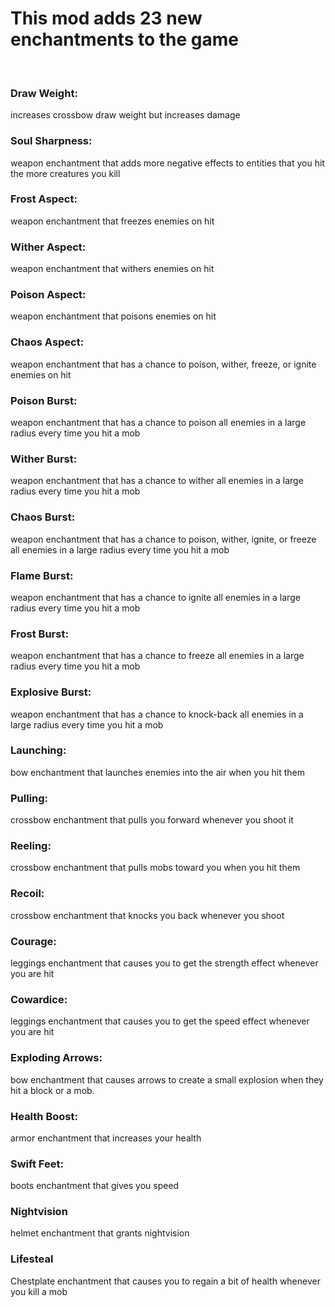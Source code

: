 # This mod adds 23 new enchantments to the game

 

### Draw Weight:

increases crossbow draw weight but increases damage

### Soul Sharpness:

weapon enchantment that adds more negative effects to entities that you hit the more creatures you kill

### Frost Aspect:

weapon enchantment that freezes enemies on hit

### Wither Aspect:

weapon enchantment that withers enemies on hit

### Poison Aspect:

weapon enchantment that poisons enemies on hit

### Chaos Aspect:

weapon enchantment that has a chance to poison, wither, freeze, or ignite enemies on hit

### Poison Burst:

weapon enchantment that has a chance to poison all enemies in a large radius every time you hit a mob

### Wither Burst:

weapon enchantment that has a chance to wither all enemies in a large radius every time you hit a mob

### Chaos Burst:

weapon enchantment that has a chance to poison, wither, ignite, or freeze all enemies in a large radius every time you hit a mob

### Flame Burst:

weapon enchantment that has a chance to ignite all enemies in a large radius every time you hit a mob 

### Frost Burst:

weapon enchantment that has a chance to freeze all enemies in a large radius every time you hit a mob

### Explosive Burst:

weapon enchantment that has a chance to knock-back all enemies in a large radius every time you hit a mob

### Launching:

bow enchantment that launches enemies into the air when you hit them  

### Pulling:

crossbow enchantment that pulls you forward whenever you shoot it

### Reeling:

crossbow enchantment that pulls mobs toward you when you hit them

### Recoil:

crossbow enchantment that knocks you back whenever you shoot

### Courage:

leggings enchantment that causes you to get the strength effect whenever you are hit

### Cowardice:

leggings enchantment that causes you to get the speed effect whenever you are hit

### Exploding Arrows:

bow enchantment that causes arrows to create a small explosion when they hit a block or a mob.

### Health Boost:

armor enchantment that increases your health

### Swift Feet:

boots enchantment that gives you speed

### Nightvision

helmet enchantment that grants nightvision

### Lifesteal

Chestplate enchantment that causes you to regain a bit of health whenever you kill a mob
